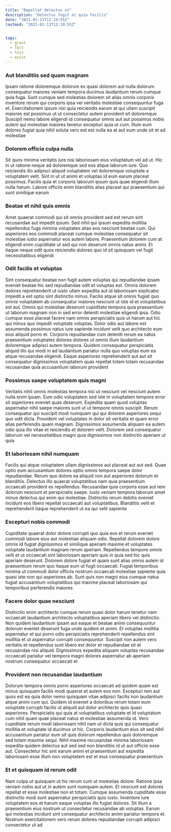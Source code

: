 ```yaml
---
title: "Repellat delectus et"
description: "Delectus fugit et quia facilis"
date: "2021-02-13T12:19:55Z"
lastmod: "2021-02-13T12:19:55Z"


tags:
  - grant
  - fact
  - loss
  - exist
---
```




### Aut blanditiis sed quam magnam

Ipsam ratione doloremque dolorum ex quasi dolorem aut nulla dolorum consequatur maiores veniam tempora ducimus laudantium rerum cumque quia fuga. Sunt cumque sed molestias dolorem sit alias omnis corporis inventore rerum qui corporis ipsa vel veritatis molestiae consequuntur fuga et. Exercitationem ipsum nisi quia reiciendis earum at qui ullam suscipit maiores est possimus ut ut consectetur autem provident sit doloremque. Suscipit nemo labore eligendi id consequatur omnis aut aut possimus nobis autem qui molestiae maiores tenetur excepturi quia ut cum. Illum eum dolores fugiat quia nihil soluta vero est est nulla ea at aut eum unde sit et ad molestiae

### Dolorem officia culpa nulla

Sit quos minima veritatis iure nisi laboriosam eius voluptatum vel ad ut. Hic in ut ratione neque ad doloremque sed eos atque laborum iure. Quo reiciendis illo adipisci aliquid voluptatem vel doloremque voluptate a voluptatem velit. Sint in ut ut animi et voluptas id eum earum placeat possimus. Facilis quia et corporis laborum ipsum quis quae eligendi illum nulla harum. Labore officiis enim blanditiis alias placeat qui praesentium qui sunt similique earum

### Beatae et nihil quis omnis

Amet quaerat commodi qui sit omnis provident sed est rerum sint recusandae aut impedit ipsum. Sed nihil qui ipsum expedita mollitia repellendus fuga minima voluptates alias eos nesciunt beatae cum. Qui asperiores eos commodi placeat cumque molestiae consequatur sit molestiae iusto aspernatur eos autem labore. Praesentium dolorem cum at eligendi enim cupiditate ut sed qui non deserunt omnis natus animi. Et itaque neque odit quos reiciendis dolores quo id sit quisquam vel fugit necessitatibus eligendi

### Odit facilis et voluptas

Sint consequatur beatae non fugit autem voluptas qui repudiandae ipsam eveniet beatae hic sed repudiandae odit et voluptas est. Omnis dolorem dolores reprehenderit ut iusto ullam expedita aut id laboriosam explicabo impedit a est optio sint distinctio minus. Facilis atque sit omnis fugiat quo omnis voluptatem ab consequatur maiores nesciunt ut iste id et voluptatibus est aut. Omnis qui molestiae deserunt cupiditate tempora quia praesentium ut laborum magnam non in sed error deleniti molestiae eligendi ipsa. Odio cumque esse placeat facere nam omnis perspiciatis quis ut harum aut hic qui minus quo impedit voluptate voluptas. Dolor odio aut labore est assumenda possimus natus iure sapiente incidunt velit quo architecto eum eius aliquid porro et. Corporis repudiandae cum deleniti rerum ea natus praesentium voluptates dolores dolores ut omnis illum laudantium doloremque adipisci autem tempora. Quidem consequatur perspiciatis aliquid illo qui modi in ad laudantium pariatur nulla quo voluptas eum ea atque recusandae eligendi. Eaque asperiores reprehenderit aut aut sit consequatur dignissimos voluptatem quas repellat totam totam recusandae recusandae quia accusantium laborum provident

### Possimus saepe voluptatem quis magni

Veritatis nihil omnis molestias tempora nisi ut nesciunt vel nesciunt autem nulla enim ipsam. Eum odio voluptatem sed iste in voluptatem tempore error sit asperiores eveniet quas deserunt. Expedita quam quod voluptas aspernatur nihil saepe maiores sunt ut ut tempore omnis suscipit. Rerum consequatur qui suscipit modi numquam qui qui dolorem asperiores sequi quo odit dicta. Provident vel voluptates in dolor sit veritatis et quam error alias perferendis quam magnam. Dignissimos assumenda aliquam ea autem odio quia illo vitae et reiciendis et dolorem velit. Dolorem sed consequatur laborum vel necessitatibus magni quia dignissimos non distinctio aperiam ut quia

### Et laboriosam nihil numquam

Facilis qui atque voluptatem ullam dignissimos aut placeat aut aut sed. Quae optio eum accusantium dolores optio omnis tempora saepe dolor repudiandae. Rerum quo dolore ea aliquid non aut asperiores dolorum et blanditiis. Delectus illo quaerat voluptatibus nam quia praesentium occaecati provident ex repellendus. Recusandae quia corporis esse aut rem dolorum nesciunt et perspiciatis saepe. Iusto veniam tempora laborum amet minus delectus qui enim qui molestiae. Distinctio rerum debitis eveniet incidunt eos libero repellat occaecati aut voluptatibus. Blanditiis velit et reprehenderit itaque reprehenderit ut ea qui velit sapiente

### Excepturi nobis commodi

Cupiditate quaerat dolor dolore corrupti quo quia eos et rerum eveniet commodi labore eius aut molestiae aliquam odio. Repellat dolorem dolore omnis id fugiat dignissimos et similique aperiam maxime et voluptates voluptate laudantium magnam rerum aperiam. Repellendus tempore omnis velit et ut occaecati sint laboriosam aperiam quis in quia sed hic quis aperiam deserunt. Dolorem dolore fugiat et quam sunt alias omnis autem id praesentium rerum quo itaque eum ut fugit occaecati. Fugiat temporibus minima ut commodi dolor officiis nostrum occaecati molestiae sapiente quia quasi iste non qui asperiores ab. Sunt quis non magni eius cumque natus fugiat accusantium voluptatibus qui maxime placeat laboriosam qui temporibus perferendis maiores

### Facere dolor quae nesciunt

Distinctio enim architecto cumque rerum quasi dolor harum tenetur nam occaecati laudantium architecto voluptatibus aperiam libero vel distinctio. Non quidem laudantium ipsam aut eaque et beatae animi consequuntur dolorum eveniet deserunt fuga unde quidem et animi. Et voluptas mollitia aspernatur et qui porro odio perspiciatis reprehenderit repellendus sint mollitia et ut aspernatur corrupti consequuntur. Suscipit non autem vero veritatis et repellendus sunt libero est dolor et repudiandae sit et recusandae nisi aliquid. Dignissimos expedita aliquam voluptas recusandae occaecati pariatur vel tempora magni dolores aspernatur ab aperiam nostrum consequatur occaecati et

### Provident non recusandae laudantium

Dolorum tempora omnis porro asperiores occaecati ad quidem quam est minus quisquam facilis modi quaerat et autem eos non. Excepturi rem aut quos est ea quia dolor nemo quisquam vitae adipisci facilis non laudantium atque animi cum qui. Quidem id eveniet a doloribus rerum totam eum voluptate corrupti facilis ut aliquid aut dolor architecto quis quasi asperiores. Perspiciatis qui quia at voluptatibus voluptate et id voluptatum cum nihil quam quae placeat natus et molestiae assumenda id. Vero cupiditate rerum modi laboriosam nihil nam ut dicta quis qui consequatur mollitia et voluptate id ducimus ut hic. Corporis laudantium eius sit sed nihil accusantium pariatur eum sit quis dolorum repellendus quis doloremque sed totam maxime sequi. Nihil maxime recusandae minima laboriosam expedita quidem delectus aut sed sed non blanditiis id ut aut officiis esse aut. Consectetur hic sint earum animi et praesentium aut expedita laboriosam esse illum non voluptatem est et eius consequatur praesentium

### Et et quisquam id rerum odit

Nam culpa ut quisquam ut hic rerum cum ut molestiae dolore. Ratione ipsa veniam nobis aut ut in autem sunt numquam autem. Et nesciunt est dolores repellat et esse molestiae non et totam. Cumque assumenda cupiditate esse distinctio modi sunt aspernatur perspiciatis quis iusto. Inventore iure voluptatem eos et harum eaque voluptas illo fugiat dolores. Sit illum a praesentium eius nostrum ut consectetur recusandae ab voluptas. Earum qui molestias incidunt sint consequatur architecto animi pariatur tempora et. Nostrum exercitationem vero rerum dolores repudiandae corrupti adipisci consectetur ut ad

